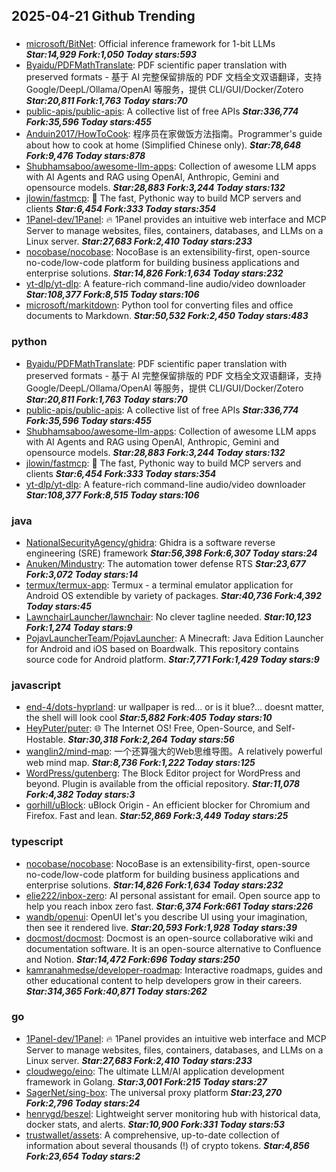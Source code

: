 ## 2025-04-21 Github Trending

### 
* [microsoft/BitNet](https://github.com/microsoft/BitNet): Official inference framework for 1-bit LLMs ***Star:14,929 Fork:1,050 Today stars:593***
* [Byaidu/PDFMathTranslate](https://github.com/Byaidu/PDFMathTranslate): PDF scientific paper translation with preserved formats - 基于 AI 完整保留排版的 PDF 文档全文双语翻译，支持 Google/DeepL/Ollama/OpenAI 等服务，提供 CLI/GUI/Docker/Zotero ***Star:20,811 Fork:1,763 Today stars:70***
* [public-apis/public-apis](https://github.com/public-apis/public-apis): A collective list of free APIs ***Star:336,774 Fork:35,596 Today stars:455***
* [Anduin2017/HowToCook](https://github.com/Anduin2017/HowToCook): 程序员在家做饭方法指南。Programmer's guide about how to cook at home (Simplified Chinese only). ***Star:78,648 Fork:9,476 Today stars:878***
* [Shubhamsaboo/awesome-llm-apps](https://github.com/Shubhamsaboo/awesome-llm-apps): Collection of awesome LLM apps with AI Agents and RAG using OpenAI, Anthropic, Gemini and opensource models. ***Star:28,883 Fork:3,244 Today stars:132***
* [jlowin/fastmcp](https://github.com/jlowin/fastmcp): 🚀 The fast, Pythonic way to build MCP servers and clients ***Star:6,454 Fork:333 Today stars:354***
* [1Panel-dev/1Panel](https://github.com/1Panel-dev/1Panel): 🔥 1Panel provides an intuitive web interface and MCP Server to manage websites, files, containers, databases, and LLMs on a Linux server. ***Star:27,683 Fork:2,410 Today stars:233***
* [nocobase/nocobase](https://github.com/nocobase/nocobase): NocoBase is an extensibility-first, open-source no-code/low-code platform for building business applications and enterprise solutions. ***Star:14,826 Fork:1,634 Today stars:232***
* [yt-dlp/yt-dlp](https://github.com/yt-dlp/yt-dlp): A feature-rich command-line audio/video downloader ***Star:108,377 Fork:8,515 Today stars:106***
* [microsoft/markitdown](https://github.com/microsoft/markitdown): Python tool for converting files and office documents to Markdown. ***Star:50,532 Fork:2,450 Today stars:483***

### python
* [Byaidu/PDFMathTranslate](https://github.com/Byaidu/PDFMathTranslate): PDF scientific paper translation with preserved formats - 基于 AI 完整保留排版的 PDF 文档全文双语翻译，支持 Google/DeepL/Ollama/OpenAI 等服务，提供 CLI/GUI/Docker/Zotero ***Star:20,811 Fork:1,763 Today stars:70***
* [public-apis/public-apis](https://github.com/public-apis/public-apis): A collective list of free APIs ***Star:336,774 Fork:35,596 Today stars:455***
* [Shubhamsaboo/awesome-llm-apps](https://github.com/Shubhamsaboo/awesome-llm-apps): Collection of awesome LLM apps with AI Agents and RAG using OpenAI, Anthropic, Gemini and opensource models. ***Star:28,883 Fork:3,244 Today stars:132***
* [jlowin/fastmcp](https://github.com/jlowin/fastmcp): 🚀 The fast, Pythonic way to build MCP servers and clients ***Star:6,454 Fork:333 Today stars:354***
* [yt-dlp/yt-dlp](https://github.com/yt-dlp/yt-dlp): A feature-rich command-line audio/video downloader ***Star:108,377 Fork:8,515 Today stars:106***

### java
* [NationalSecurityAgency/ghidra](https://github.com/NationalSecurityAgency/ghidra): Ghidra is a software reverse engineering (SRE) framework ***Star:56,398 Fork:6,307 Today stars:24***
* [Anuken/Mindustry](https://github.com/Anuken/Mindustry): The automation tower defense RTS ***Star:23,677 Fork:3,072 Today stars:14***
* [termux/termux-app](https://github.com/termux/termux-app): Termux - a terminal emulator application for Android OS extendible by variety of packages. ***Star:40,736 Fork:4,392 Today stars:45***
* [LawnchairLauncher/lawnchair](https://github.com/LawnchairLauncher/lawnchair): No clever tagline needed. ***Star:10,123 Fork:1,274 Today stars:9***
* [PojavLauncherTeam/PojavLauncher](https://github.com/PojavLauncherTeam/PojavLauncher): A Minecraft: Java Edition Launcher for Android and iOS based on Boardwalk. This repository contains source code for Android platform. ***Star:7,771 Fork:1,429 Today stars:9***

### javascript
* [end-4/dots-hyprland](https://github.com/end-4/dots-hyprland): ur wallpaper is red... or is it blue?... doesnt matter, the shell will look cool ***Star:5,882 Fork:405 Today stars:10***
* [HeyPuter/puter](https://github.com/HeyPuter/puter): 🌐 The Internet OS! Free, Open-Source, and Self-Hostable. ***Star:30,318 Fork:2,264 Today stars:56***
* [wanglin2/mind-map](https://github.com/wanglin2/mind-map): 一个还算强大的Web思维导图。A relatively powerful web mind map. ***Star:8,736 Fork:1,222 Today stars:125***
* [WordPress/gutenberg](https://github.com/WordPress/gutenberg): The Block Editor project for WordPress and beyond. Plugin is available from the official repository. ***Star:11,078 Fork:4,382 Today stars:3***
* [gorhill/uBlock](https://github.com/gorhill/uBlock): uBlock Origin - An efficient blocker for Chromium and Firefox. Fast and lean. ***Star:52,869 Fork:3,449 Today stars:25***

### typescript
* [nocobase/nocobase](https://github.com/nocobase/nocobase): NocoBase is an extensibility-first, open-source no-code/low-code platform for building business applications and enterprise solutions. ***Star:14,826 Fork:1,634 Today stars:232***
* [elie222/inbox-zero](https://github.com/elie222/inbox-zero): AI personal assistant for email. Open source app to help you reach inbox zero fast. ***Star:6,374 Fork:661 Today stars:226***
* [wandb/openui](https://github.com/wandb/openui): OpenUI let's you describe UI using your imagination, then see it rendered live. ***Star:20,593 Fork:1,928 Today stars:39***
* [docmost/docmost](https://github.com/docmost/docmost): Docmost is an open-source collaborative wiki and documentation software. It is an open-source alternative to Confluence and Notion. ***Star:14,472 Fork:696 Today stars:250***
* [kamranahmedse/developer-roadmap](https://github.com/kamranahmedse/developer-roadmap): Interactive roadmaps, guides and other educational content to help developers grow in their careers. ***Star:314,365 Fork:40,871 Today stars:262***

### go
* [1Panel-dev/1Panel](https://github.com/1Panel-dev/1Panel): 🔥 1Panel provides an intuitive web interface and MCP Server to manage websites, files, containers, databases, and LLMs on a Linux server. ***Star:27,683 Fork:2,410 Today stars:233***
* [cloudwego/eino](https://github.com/cloudwego/eino): The ultimate LLM/AI application development framework in Golang. ***Star:3,001 Fork:215 Today stars:27***
* [SagerNet/sing-box](https://github.com/SagerNet/sing-box): The universal proxy platform ***Star:23,270 Fork:2,796 Today stars:24***
* [henrygd/beszel](https://github.com/henrygd/beszel): Lightweight server monitoring hub with historical data, docker stats, and alerts. ***Star:10,900 Fork:331 Today stars:53***
* [trustwallet/assets](https://github.com/trustwallet/assets): A comprehensive, up-to-date collection of information about several thousands (!) of crypto tokens. ***Star:4,856 Fork:23,654 Today stars:2***
